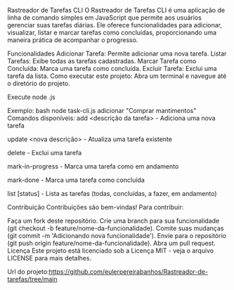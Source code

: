 Rastreador de Tarefas CLI
O Rastreador de Tarefas CLI é uma aplicação de linha de comando simples em JavaScript que permite aos usuários gerenciar suas tarefas diárias. Ele oferece funcionalidades para adicionar, visualizar, listar e marcar tarefas como concluídas, proporcionando uma maneira prática de acompanhar o progresso.

Funcionalidades
Adicionar Tarefa: Permite adicionar uma nova tarefa.
Listar Tarefas: Exibe todas as tarefas cadastradas.
Marcar Tarefa como Concluída: Marca uma tarefa como concluída.
Excluir Tarefa: Exclui uma tarefa da lista.
Como executar este projeto:
Abra um terminal e navegue até o diretório do projeto.

Execute node <filename>.js <command> <arguments>

Exemplo:
bash
node task-cli.js adicionar "Comprar mantimentos"
Comandos disponíveis:
add <descrição da tarefa> - Adiciona uma nova tarefa

update <ID da tarefa> <nova descrição> - Atualiza uma tarefa existente

delete <ID da tarefa> - Exclui uma tarefa

mark-in-progress <ID da tarefa> - Marca uma tarefa como em andamento

mark-done <ID da tarefa> - Marca uma tarefa como concluída

list [status] - Lista as tarefas (todas, concluídas, a fazer, em andamento)

Contribuição
Contribuições são bem-vindas! Para contribuir:

Faça um fork deste repositório.
Crie uma branch para sua funcionalidade (git checkout -b feature/nome-da-funcionalidade).
Comite suas mudanças (git commit -m 'Adicionando nova funcionalidade').
Envie para o repositório (git push origin feature/nome-da-funcionalidade).
Abra um pull request.
Licença
Este projeto está licenciado sob a Licença MIT - veja o arquivo LICENSE para mais detalhes.


Url do projeto:https://github.com/eulerpereirabanhos/Rastreador-de-tarefas/tree/main

